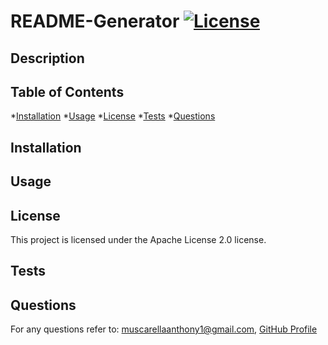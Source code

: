 # README-Generator [![License](https://img.shields.io/badge/License-Apache_2.0-blue.svg)](https://opensource.org/licenses/Apache-2.0)
  ## Description
  
  ## Table of Contents
  *[Installation](#installation)
  *[Usage](#usage)
  *[License](#license)
  *[Tests](#tests)
  *[Questions](#questions)
  ## Installation
  
  ## Usage
  
  ## License
  This project is licensed under the Apache License 2.0 license.
  ## Tests
  
  ## Questions
  For any questions refer to: muscarellaanthony1@gmail.com, [GitHub Profile](https://github.com/muscarellaanthony)
